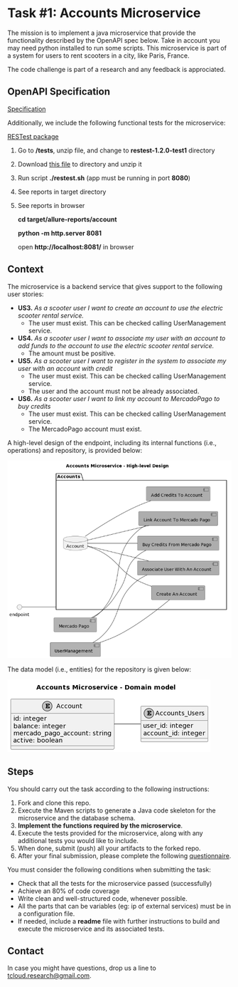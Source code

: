 # Task #1: Accounts Microservice

The mission is to implement a java microservice that provide the functionality described by the OpenAPI spec below. Take in account you may need python installed to run some scripts. This microservice is part of a system for users to rent scooters in a city, like Paris, France.

The code challenge is part of a research and any feedback is approciated.

## OpenAPI Specification

[Specification](/src/main/resources/openapi/Accounts.yaml)

Additionally, we include the following functional tests for the microservice:

[RESTest package](/tests/restest-1.2.0-test1.zip)

1. Go to **/tests**, unzip file, and change to **restest-1.2.0-test1** directory
2. Download [this file](https://github.com/isa-group/RESTest/releases/download/restest-1.2.0/restest-1.2.0.zip) to directory and unzip it
3. Run script **./restest.sh** (app must be running in port **8080**)
4. See reports in target directory
5. See reports in browser 

    **cd target/allure-reports/account** 
    
    **python -m http.server 8081**
    
    open **http://localhost:8081/** in browser

## Context

The microservice is a backend service that gives support to the following user stories:

 - **US3.** *As a scooter user I want to create an account to use the electric scooter rental service.*
   - The user must exist. This can be checked calling UserManagement service.
 - **US4.** *As a scooter user I want to associate my user with an account to add funds to the account to use the electric scooter rental service.*
   - The amount must be positive.
 - **US5.** *As a scooter user I want to register in the system to associate my user with an account with credit*
   - The user must exist. This can be checked calling UserManagement service.
   - The user and the account must not be already associated.
 - **US6.** *As a scooter user I want to link my account to MercadoPago to buy credits*
   - The user must exist. This can be checked calling UserManagement service.
   - The MercadoPago account must exist.

A high-level design of the endpoint, including its internal functions (i.e., operations) and repository, is provided below:

![](/diagrams/accounts-task1-design.png)

The data model (i.e., entities) for the repository is given below:

![](/diagrams/accounts-task1-erd.png)

## Steps

You should carry out the task according to the following instructions:

1. Fork and clone this repo.
2. Execute the Maven scripts to generate a Java code skeleton for the microservice and the database schema.
3. **Implement the functions required by the microservice**.
4. Execute the tests provided for the microservice, along with any additional tests you would like to include.
5. When done, submit (push) all your artifacts to the forked repo.
6. After your final submission, please complete the following [questionnaire](https://docs.google.com/forms/d/e/1FAIpQLSc2dunMEOzIFLQZe9a7LBaQ8jVOx33jIGChISkACr2VCsVjHg/viewform).

You must consider the following conditions when submitting the task:
- Check that all the tests for the microservice passed (successfully)
- Achieve an 80% of code coverage
- Write clean and well-structured code, whenever possible.
- All the parts that can be variables (eg: ip of external services) must be in a configuration file.
- If needed, include a **readme** file with further instructions to build and execute the microservice and its associated tests.

## Contact

In case you might have questions, drop us a line to <tcloud.research@gmail.com>.

